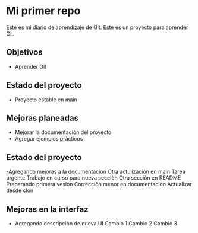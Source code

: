 # Mi primer repo
Este es mi diario de aprendizaje de Git.
Este es un proyecto para aprender Git.
## Objetivos
- Aprender Git
## Estado del proyecto
- Proyecto estable en main
## Mejoras planeadas
- Mejorar la documentaciòn del proyecto
- Agregar ejemplos pràcticos
## Estado del proyecto
-Agregando mejoras a la documentacion
Otra actulizaciòn en main
Tarea urgente
Trabajo en curso para nueva secciòn
Otra secciòn en README
Preparando primera vesiòn
Correcciòn menor en documentaciòn
Actualizar desde clon
## Mejoras en la interfaz
- Agregando descripciòn de nueva UI
Cambio 1
Cambio 2
Cambio 3
